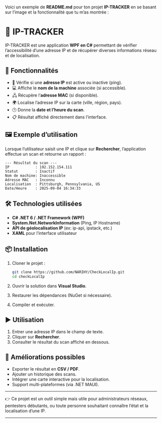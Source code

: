 Voici un exemple de **README.md** pour ton projet **IP-TRACKER** en se basant sur l’image et la fonctionnalité que tu m’as montrée :


# 📡 IP-TRACKER

IP-TRACKER est une application **WPF en C#** permettant de vérifier l’accessibilité d’une adresse IP et de récupérer diverses informations réseau et de localisation.

## 🚀 Fonctionnalités

* 🔎 Vérifie si une **adresse IP** est active ou inactive (ping).
* 💻 Affiche le **nom de la machine** associée (si accessible).
* 🖧 Récupère l’**adresse MAC** (si disponible).
* 🌍 Localise l’adresse IP sur la carte (ville, région, pays).
* 🕒 Donne la **date et l’heure du scan**.
* 📋 Résultat affiché directement dans l’interface.

## 🖼️ Exemple d’utilisation

Lorsque l’utilisateur saisit une IP et clique sur **Rechercher**, l’application effectue un scan et retourne un rapport :

```
--- Résultat du scan ---
IP            : 192.152.154.111
Statut        : Inactif
Nom de machine: Inaccessible
Adresse MAC   : Inconnu
Localisation  : Pittsburgh, Pennsylvania, US
Date/Heure    : 2025-09-04 16:34:33
```

## 🛠️ Technologies utilisées

* **C# .NET 6 / .NET Framework (WPF)**
* **System.Net.NetworkInformation** (Ping, IP Hostname)
* **API de géolocalisation IP** (ex: ip-api, ipstack, etc.)
* **XAML** pour l’interface utilisateur

## 📦 Installation

1. Cloner le projet :

   ```bash
   git clone https://github.com/NARIHY/CheckLocalIp.git
   cd checkLocalIp
   ```

2. Ouvrir la solution dans **Visual Studio**.

3. Restaurer les dépendances (NuGet si nécessaire).

4. Compiler et exécuter.

## ▶️ Utilisation

1. Entrer une adresse IP dans le champ de texte.
2. Cliquer sur **Rechercher**.
3. Consulter le résultat du scan affiché en dessous.

## 📌 Améliorations possibles

* Exporter le résultat en **CSV / PDF**.
* Ajouter un historique des scans.
* Intégrer une carte interactive pour la localisation.
* Support multi-plateformes (via .NET MAUI).

---

👉 Ce projet est un outil simple mais utile pour administrateurs réseaux, pentesters débutants, ou toute personne souhaitant connaître l’état et la localisation d’une IP.

---
